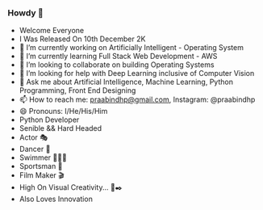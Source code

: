### Howdy 👋
- Welcome Everyone
- I Was Released On 10th December 2K
- 🔭 I’m currently working on Artificially Intelligent - Operating System
- 🌱 I’m currently learning Full Stack Web Development - AWS
- 👯 I’m looking to collaborate on building Operating Systems
- 🤔 I’m looking for help with Deep Learning inclusive of Computer Vision
- 💬 Ask me about Artificial Intelligence, Machine Learning, Python Programming, Front End Designing
- 📫 How to reach me: praabindhp@gmail.com, Instagram: @praabindhp
- 😄 Pronouns: I/He/His/Him
- Python Developer
- Senible && Hard Headed
- Actor 🎭
- Dancer 🕺
- Swimmer 🏊🏻‍♂️
- Sportsman 🚴
- Film Maker 🎬
- High On Visual Creativity... 🎨✒️
- Also Loves Innovation

<!--
**praabindhp/praabindhp** is a ✨ _special_ ✨ repository because its `README.md` (this file) appears on your GitHub profile.

Here are some ideas to get you started:

- 🔭 I’m currently working on Artificially Intelligent - Operating System
- 🌱 I’m currently learning Full Stack Web Development - AWS
- 👯 I’m looking to collaborate on building Operating Systems
- 🤔 I’m looking for help with Deep Learning inclusive of Computer Vision
- 💬 Ask me about Artificial Intelligence, Machine Learning, Python Programming, Front End Designing
- 📫 How to reach me: praabindhp@gmail.com, Instagram: @praabindhp
- 😄 Pronouns: I/He/His/Him
- Released On 10th December 2K
- Pythonista
- Senible && Hard Headed
- Actor 🎭
- Dancer 🕺
- Swimmer 🏊🏻‍♂️
- Sportsman 🚴
- Film Maker 🎬
- High On Visual Creativity... 🎨✒️
- Also Loves Innovation
- ⚡ Fun fact: 
-->
